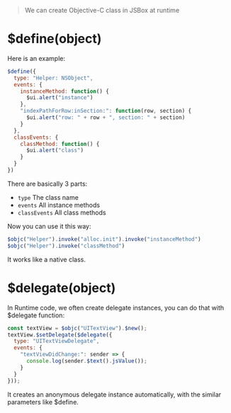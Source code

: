 > We can create Objective-C class in JSBox at runtime

# $define(object)

Here is an example:

```js
$define({
  type: "Helper: NSObject",
  events: {
    instanceMethod: function() {
      $ui.alert("instance")
    },
    "indexPathForRow:inSection:": function(row, section) {
      $ui.alert("row: " + row + ", section: " + section)
    }
  },
  classEvents: {
    classMethod: function() {
      $ui.alert("class")
    }
  }
})
```

There are basically 3 parts:

- `type` The class name
- `events` All instance methods
- `classEvents` All class methods

Now you can use it this way:

```js
$objc("Helper").invoke("alloc.init").invoke("instanceMethod")
$objc("Helper").invoke("classMethod")
```

It works like a native class.

# $delegate(object)

In Runtime code, we often create delegate instances, you can do that with $delegate function:

```js
const textView = $objc("UITextView").$new();
textView.$setDelegate($delegate({
  type: "UITextViewDelegate",
  events: {
    "textViewDidChange:": sender => {
      console.log(sender.$text().jsValue());
    }
  }
}));
```

It creates an anonymous delegate instance automatically, with the similar parameters like $define.